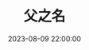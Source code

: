 ---
title: 父之名
date: 2023-08-09 22:00:00
permalink: /精神分析/父之名/
categories:
- 哲学
- 精神分析
tags:
- 父之名
---